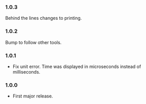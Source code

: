 ### 1.0.3
Behind the lines changes to printing.

### 1.0.2
Bump to follow other tools.

### 1.0.1
* Fix unit error. Time was displayed in microseconds instead of milliseconds.

### 1.0.0
* First major release.
